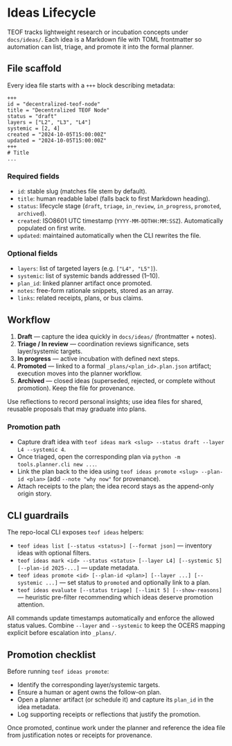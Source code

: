 # Ideas Lifecycle

TEOF tracks lightweight research or incubation concepts under `docs/ideas/`. Each idea is a Markdown file with TOML frontmatter so automation can list, triage, and promote it into the formal planner.

## File scaffold

Every idea file starts with a `+++` block describing metadata:

```
+++
id = "decentralized-teof-node"
title = "Decentralized TEOF Node"
status = "draft"
layers = ["L2", "L3", "L4"]
systemic = [2, 4]
created = "2024-10-05T15:00:00Z"
updated = "2024-10-05T15:00:00Z"
+++
# Title
...
```

### Required fields
- `id`: stable slug (matches file stem by default).
- `title`: human readable label (falls back to first Markdown heading).
- `status`: lifecycle stage (`draft`, `triage`, `in_review`, `in_progress`, `promoted`, `archived`).
- `created`: ISO8601 UTC timestamp (`YYYY-MM-DDTHH:MM:SSZ`). Automatically populated on first write.
- `updated`: maintained automatically when the CLI rewrites the file.

### Optional fields
- `layers`: list of targeted layers (e.g. `["L4", "L5"]`).
- `systemic`: list of systemic bands addressed (1–10).
- `plan_id`: linked planner artifact once promoted.
- `notes`: free-form rationale snippets, stored as an array.
- `links`: related receipts, plans, or bus claims.

## Workflow
1. **Draft** — capture the idea quickly in `docs/ideas/` (frontmatter + notes).
2. **Triage / In review** — coordination reviews significance, sets layer/systemic targets.
3. **In progress** — active incubation with defined next steps.
4. **Promoted** — linked to a formal `_plans/<plan_id>.plan.json` artifact; execution moves into the planner workflow.
5. **Archived** — closed ideas (superseded, rejected, or complete without promotion). Keep the file for provenance.

Use reflections to record personal insights; use idea files for shared, reusable proposals that may graduate into plans.

### Promotion path
- Capture draft idea with `teof ideas mark <slug> --status draft --layer L4 --systemic 4`.
- Once triaged, open the corresponding plan via `python -m tools.planner.cli new ...`.
- Link the plan back to the idea using `teof ideas promote <slug> --plan-id <plan>` (add `--note "why now"` for provenance).
- Attach receipts to the plan; the idea record stays as the append-only origin story.

## CLI guardrails
The repo-local CLI exposes `teof ideas` helpers:

- `teof ideas list [--status <status>] [--format json]` — inventory ideas with optional filters.
- `teof ideas mark <id> --status <status> [--layer L4] [--systemic 5] [--plan-id 2025-...]` — update metadata.
- `teof ideas promote <id> [--plan-id <plan>] [--layer ...] [--systemic ...]` — set status to `promoted` and optionally link to a plan.
- `teof ideas evaluate [--status triage] [--limit 5] [--show-reasons]` — heuristic pre-filter recommending which ideas deserve promotion attention.

All commands update timestamps automatically and enforce the allowed status values. Combine `--layer` and `--systemic` to keep the OCERS mapping explicit before escalation into `_plans/`.

## Promotion checklist
Before running `teof ideas promote`:
- Identify the corresponding layer/systemic targets.
- Ensure a human or agent owns the follow-on plan.
- Open a planner artifact (or schedule it) and capture its `plan_id` in the idea metadata.
- Log supporting receipts or reflections that justify the promotion.

Once promoted, continue work under the planner and reference the idea file from justification notes or receipts for provenance.
